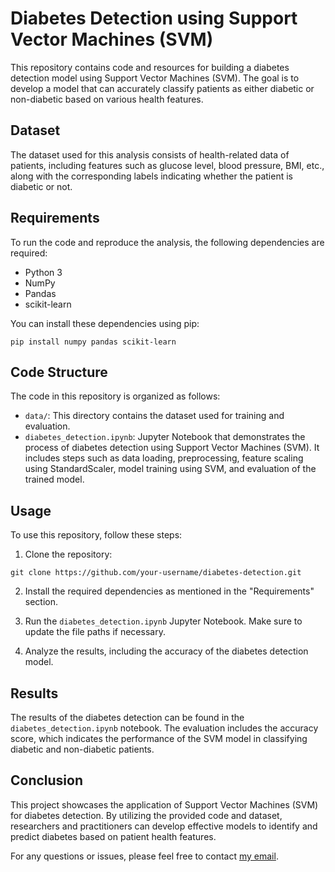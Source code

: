 # Diabetes Detection using Support Vector Machines (SVM)

This repository contains code and resources for building a diabetes detection model using Support Vector Machines (SVM). The goal is to develop a model that can accurately classify patients as either diabetic or non-diabetic based on various health features.

## Dataset

The dataset used for this analysis consists of health-related data of patients, including features such as glucose level, blood pressure, BMI, etc., along with the corresponding labels indicating whether the patient is diabetic or not.

## Requirements

To run the code and reproduce the analysis, the following dependencies are required:

- Python 3
- NumPy
- Pandas
- scikit-learn

You can install these dependencies using pip:

```
pip install numpy pandas scikit-learn
```

## Code Structure

The code in this repository is organized as follows:

- `data/`: This directory contains the dataset used for training and evaluation.
- `diabetes_detection.ipynb`: Jupyter Notebook that demonstrates the process of diabetes detection using Support Vector Machines (SVM). It includes steps such as data loading, preprocessing, feature scaling using StandardScaler, model training using SVM, and evaluation of the trained model.

## Usage

To use this repository, follow these steps:

1. Clone the repository:

```
git clone https://github.com/your-username/diabetes-detection.git
```

2. Install the required dependencies as mentioned in the "Requirements" section.

3. Run the `diabetes_detection.ipynb` Jupyter Notebook. Make sure to update the file paths if necessary.

4. Analyze the results, including the accuracy of the diabetes detection model.

## Results

The results of the diabetes detection can be found in the `diabetes_detection.ipynb` notebook. The evaluation includes the accuracy score, which indicates the performance of the SVM model in classifying diabetic and non-diabetic patients.

## Conclusion

This project showcases the application of Support Vector Machines (SVM) for diabetes detection. By utilizing the provided code and dataset, researchers and practitioners can develop effective models to identify and predict diabetes based on patient health features.

For any questions or issues, please feel free to contact [my email](mailto:your-alansabujohn@gmail.com).
